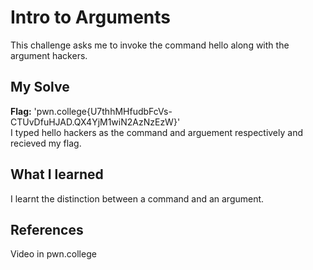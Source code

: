 # Intro to Arguments
This challenge asks me to invoke the command hello along with the argument hackers.

## My Solve
**Flag:** 'pwn.college{U7thhMHfudbFcVs-CTUvDfuHJAD.QX4YjM1wiN2AzNzEzW}' <br>
I typed hello hackers as the command and arguement respectively and recieved my flag.

## What I learned
I learnt the distinction between a command and an argument. 

## References
Video in pwn.college
